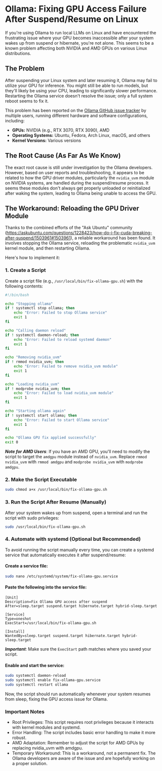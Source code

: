 # Ollama: Fixing GPU Access Failure After Suspend/Resume on Linux

If you're using Ollama to run local LLMs on Linux and have encountered the frustrating issue where your GPU becomes inaccessible after your system wakes up from suspend or hibernate, you're not alone. This seems to be a known problem affecting both NVIDIA and AMD GPUs on various Linux distributions. 

## The Problem

After suspending your Linux system and later resuming it, Ollama may fail to utilize your GPU for inference.  You might still be able to run models, but they'll likely be using your CPU, leading to significantly slower performance. Restarting the Ollama service doesn't resolve the issue; only a full system reboot seems to fix it.

This problem has been reported on the [Ollama GitHub issue tracker](https://github.com/ollama/ollama/issues/5464) by multiple users, running different hardware and software configurations, including:

*   **GPUs:** NVIDIA (e.g., RTX 3070, RTX 3090), AMD
*   **Operating Systems:** Ubuntu, Fedora, Arch Linux, macOS, and others
*   **Kernel Versions:** Various versions

## The Root Cause (As Far As We Know)

The exact root cause is still under investigation by the Ollama developers. However, based on user reports and troubleshooting, it appears to be related to how the GPU driver modules, particularly the `nvidia_uvm` module on NVIDIA systems, are handled during the suspend/resume process. It seems these modules don't always get properly unloaded or reinitialized after waking the system, leading to Ollama being unable to access the GPU.

## The Workaround: Reloading the GPU Driver Module

Thanks to the combined efforts of the "Ask Ubuntu" community (https://askubuntu.com/questions/1228423/how-do-i-fix-cuda-breaking-after-suspend/1503961#1503961), a reliable workaround has been found. It involves stopping the Ollama service, reloading the problematic `nvidia_uvm` kernel module, and then restarting Ollama.

Here's how to implement it:

### 1. Create a Script

Create a script file (e.g., `/usr/local/bin/fix-ollama-gpu.sh`) with the following contents:

```bash
#!/bin/bash

echo "Stopping ollama"
if ! systemctl stop ollama; then
    echo "Error: Failed to stop Ollama service"
    exit 1
fi

echo "Calling daemon reload"
if ! systemctl daemon-reload; then
    echo "Error: Failed to reload systemd daemon"
    exit 1
fi

echo "Removing nvidia_uvm"
if ! rmmod nvidia_uvm; then
    echo "Error: Failed to remove nvidia_uvm module"
    exit 1
fi

echo "Loading nvidia_uvm"
if ! modprobe nvidia_uvm; then
    echo "Error: Failed to load nvidia_uvm module"
    exit 1
fi

echo "Starting ollama again"
if ! systemctl start ollama; then
    echo "Error: Failed to start Ollama service"
    exit 1
fi

echo "Ollama GPU fix applied successfully"
exit 0
```

***Note for AMD Users***: If you have an AMD GPU, you'll need to modify the script to target the `amdgpu` module instead of `nvidia_uvm`. Replace `rmmod nvidia_uvm` with `rmmod amdgpu` and `modprobe nvidia_uvm` with `modprobe amdgpu`.

### 2. Make the Script Executable

```bash
sudo chmod a+x /usr/local/bin/fix-ollama-gpu.sh
```

### 3. Run the Script After Resume (Manually)

After your system wakes up from suspend, open a terminal and run the script with sudo privileges:

```bash
sudo /usr/local/bin/fix-ollama-gpu.sh
```

### 4. Automate with systemd (Optional but Recommended)

To avoid running the script manually every time, you can create a systemd service that automatically executes it after suspend/resume:

#### Create a service file:

```bash
sudo nano /etc/systemd/system/fix-ollama-gpu.service
```

#### Paste the following into the service file:

```
[Unit]
Description=Fix Ollama GPU access after suspend
After=sleep.target suspend.target hibernate.target hybrid-sleep.target

[Service]
Type=oneshot
ExecStart=/usr/local/bin/fix-ollama-gpu.sh

[Install]
WantedBy=sleep.target suspend.target hibernate.target hybrid-sleep.target
```

***Important***: Make sure the `ExecStart` path matches where you saved your script.

#### Enable and start the service:


```bash
sudo systemctl daemon-reload
sudo systemctl enable fix-ollama-gpu.service
sudo systemctl restart ollama
```

Now, the script should run automatically whenever your system resumes from sleep, fixing the GPU access issue for Ollama.


#### 

### Important Notes
- Root Privileges: This script requires root privileges because it interacts with kernel modules and systemd.
- Error Handling: The script includes basic error handling to make it more robust.
- AMD Adaptation: Remember to adjust the script for AMD GPUs by replacing nvidia_uvm with amdgpu.
- Temporary Workaround: This is a workaround, not a permanent fix. The Ollama developers are aware of the issue and are hopefully working on a proper solution.